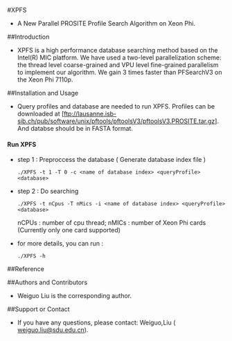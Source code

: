 #XPFS

*  A New Parallel PROSITE Profile Search Algorithm on Xeon Phi.

##Introduction
* XPFS is a high performance database searching method based on the Intel(R) MIC platform. We have used a two-level parallelization scheme: the thread level coarse-grained and VPU level fine-grained parallelism to implement our algorithm. We gain 3 times faster than PFSearchV3 on the Xeon Phi 7110p.

##Installation and Usage
* Query profiles and database are needed to run XPFS. Profiles can be downloaded at [ftp://lausanne.isb-sib.ch/pub/software/unix/pftools/pftoolsV3/pftoolsV3.PROSITE.tar.gz]. And databse should be in FASTA format.

#### Run XPFS 
  * step 1 : Preproccess the database ( Generate database index file )

     `./XPFS -t 1 -T 0 -c <name of database index> <queryProfile> <database>`
  
  * step 2 : Do searching
  
    `./XPFS -t nCpus -T nMics -i <name of database index> <queryProfile> <database>` 

     nCPUs : number of cpu thread; nMICs : number of Xeon Phi cards (Currently only one card supported)
  
  * for more details, you can run :
    
     `./XPFS -h`


##Reference

##Authors and Contributors
* Weiguo Liu is the corresponding author.

##Support or Contact
* If you have any questions, please contact: Weiguo,Liu ( weiguo.liu@sdu.edu.cn).
